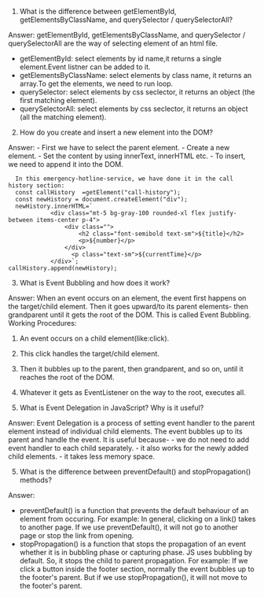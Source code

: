1. What is the difference between getElementById, getElementsByClassName, and querySelector / querySelectorAll?

  Answer: getElementById, getElementsByClassName, and querySelector / querySelectorAll are the way of selecting element of an html file.

   - getElementById: select elements by id name,it returns a single element.Event listner can be added to it.
   - getElementsByClassName: select elements by class name, it returns an array.To get the elements, we need to run loop.
   - querySelector: select elements by css seclector, it returns an object (the first matching element).
   - querySelectorAll: select elements by css seclector, it returns an object (all the matching element).

2. How do you create and insert a new element into the DOM?

  Answer: 
          - First we have to select the parent element.
          - Create a new element.
          - Set the content by using innerText, innerHTML etc.
          - To insert, we need to append it into the DOM.

      In this emergency-hotline-service, we have done it in the call history section:
      const callHistory  =getElement("call-history");
      const newHistory = document.createElement("div");
      newHistory.innerHTML=`
                <div class="mt-5 bg-gray-100 rounded-xl flex justify-between items-center p-4">
                    <div class="">
                        <h2 class="font-semibold text-sm">${title}</h2>
                        <p>${number}</p> 
                    </div>
                      <p class="text-sm">${currentTime}</p>
                </div>`;
    callHistory.append(newHistory); 
  
3. What is Event Bubbling and how does it work?

  Answer: When an event occurs on an element, the event first happens on the target/child element. Then it goes upward/to its parent elements- then grandparent until it gets the root of the DOM. This is called Event Bubbling. 
  Working Procedures:
   1. An event occurs on a child element(like:click).
   2. This click handles the target/child element.
   3. Then it bubbles up to the parent, then grandparent, and so on, until it reaches the root of the DOM.
   4. Whatever it gets as EventListener on the way to the root, executes all. 

4. What is Event Delegation in JavaScript? Why is it useful?

  Answer: Event Delegation is a process of setting event handler to the parent element instead of individual child elements. The event bubbles up to its parent and handle the event. It is useful because- 
      - we do not need to add event handler to each child separately.
      - it also works for the newly added child elements.
      - it takes less memory space. 
     
5. What is the difference between preventDefault() and stopPropagation() methods?

  Answer: 
  - preventDefault() is a function that prevents the default behaviour of an element from occuring. For example: In general, clicking on a link(<a>) takes to another page. If we use preventDefault(), it will not go to another page or stop the link from opening.
  - stopPropagation() is a function that stops the propagation of an event whether it is in bubbling phase or capturing phase. JS uses bubbling by default. So, it stops the child to parent propagation. For example: If we click a button inside the footer section, normally the event bubbles up to the footer's parent. But if we use stopPropagation(), it will not move to the footer's parent. 

